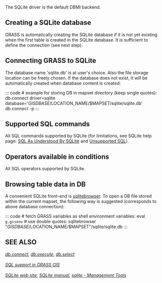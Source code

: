 The SQLite driver is the default DBMI backend.

## Creating a SQLite database

GRASS is automatically creating the SQLite database if it is not yet
existing when the first table is created in the SQLite database. It is
sufficient to define the connection (see next step).

## Connecting GRASS to SQLite

The database name \'sqlite.db\' is at user\'s choice. Also the file
storage location can be freely chosen. If the database does not exist,
it will be automatically created when database content is created:

::: code
    # example for storing DB in mapset directory (keep single quotes):
    db.connect driver=sqlite database='$GISDBASE/$LOCATION_NAME/$MAPSET/sqlite/sqlite.db'
    db.connect -p
:::

## Supported SQL commands

All SQL commands supported by SQLite (for limitations, see SQLite help
page: [SQL As Understood By SQLite](http://www.sqlite.org/lang.html) and
[Unsupported SQL](http://www.sqlite.org/omitted.html)).

## Operators available in conditions

All SQL operators supported by SQLite.

## Browsing table data in DB

A convenient SQLite front-end is
[sqlitebrowser](http://sqlitebrowser.sourceforge.net/). To open a DB
file stored within the current mapset, the following way is suggested
(corresponds to above database connection):

::: code
    # fetch GRASS variables as shell environment variables:
    eval `g.gisenv`
    # use double quotes:
    sqlitebrowser "$GISDBASE/$LOCATION_NAME/$MAPSET"/sqlite/sqlite.db
:::

## SEE ALSO

*[db.connect](db.connect.html), [db.execute](db.execute.html),
[db.select](db.select.html)\
\
[SQL support in GRASS GIS](sql.html)\
\
[SQLite web site](http://www.sqlite.org), [SQLite
manual](http://www.sqlite.org/quickstart.html), [sqlite - Management
Tools](http://www.sqlite.org/cvstrac/wiki?p=ManagementTools)*
